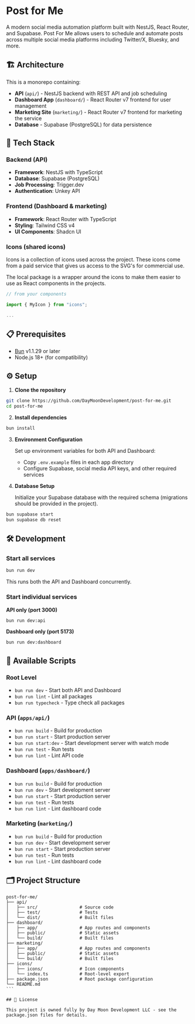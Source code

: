 # Post for Me

A modern social media automation platform built with NestJS, React Router, and Supabase. Post For Me allows users to schedule and automate posts across multiple social media platforms including Twitter/X, Bluesky, and more.

## 🏗️ Architecture

This is a monorepo containing:

- **API** (`api/`) - NestJS backend with REST API and job scheduling
- **Dashboard App** (`dashboard/`) - React Router v7 frontend for user management
- **Marketing Site** (`marketing/`) - React Router v7 frontend for marketing the service
- **Database** - Supabase (PostgreSQL) for data persistence

## 🚀 Tech Stack

### Backend (API)

- **Framework**: NestJS with TypeScript
- **Database**: Supabase (PostgreSQL)
- **Job Processing**: Trigger.dev
- **Authentication**: Unkey API

### Frontend (Dashboard & marketing)

- **Framework**: React Router with TypeScript
- **Styling**: Tailwind CSS v4
- **UI Components**: Shadcn UI

### Icons (shared icons)

Icons is a collection of icons used across the project. These icons come from a paid service that gives us access to the SVG's for commercial use.

The local package is a wrapper around the icons to make them easier to use as React components in the projects.

```ts
// from your components

import { MyIcon } from "icons";

...
```

## 📋 Prerequisites

- [Bun](https://bun.sh) v1.1.29 or later
- Node.js 18+ (for compatibility)

## ⚙️ Setup

1. **Clone the repository**

```bash
git clone https://github.com/DayMoonDevelopment/post-for-me.git
cd post-for-me
```

2. **Install dependencies**

```bash
bun install
```

3. **Environment Configuration**

   Set up environment variables for both API and Dashboard:

   - Copy `.env.example` files in each app directory
   - Configure Supabase, social media API keys, and other required services

4. **Database Setup**

   Initialize your Supabase database with the required schema (migrations should be provided in the project).

```bash
bun supabase start
bun supabase db reset
```

## 🛠️ Development

### Start all services

```bash
bun run dev
```

This runs both the API and Dashboard concurrently.

### Start individual services

**API only (port 3000)**

```bash
bun run dev:api
```

**Dashboard only (port 5173)**

```bash
bun run dev:dashboard
```

## 📝 Available Scripts

### Root Level

- `bun run dev` - Start both API and Dashboard
- `bun run lint` - Lint all packages
- `bun run typecheck` - Type check all packages

### API (`apps/api/`)

- `bun run build` - Build for production
- `bun run start` - Start production server
- `bun run start:dev` - Start development server with watch mode
- `bun run test` - Run tests
- `bun run lint` - Lint API code

### Dashboard (`apps/dashboard/`)

- `bun run build` - Build for production
- `bun run dev` - Start development server
- `bun run start` - Start production server
- `bun run test` - Run tests
- `bun run lint` - Lint dashboard code

### Marketing (`marketing/`)

- `bun run build` - Build for production
- `bun run dev` - Start development server
- `bun run start` - Start production server
- `bun run test` - Run tests
- `bun run lint` - Lint dashboard code

## 🗂️ Project Structure

````
post-for-me/
├── api/
│   ├── src/                # Source code
│   ├── test/               # Tests
│   └── dist/               # Built files
├── dashboard/
│   ├── app/                # App routes and components
│   ├── public/             # Static assets
│   └── build/              # Built files
├── marketing/
│   ├── app/                # App routes and components
│   ├── public/             # Static assets
│   └── build/              # Built files
├── icons/
│   ├── icons/              # Icon components
│   └── index.ts            # Root-level export
├── package.json            # Root package configuration
└── README.md
```

## 📄 License

This project is owned fully by Day Moon Development LLC - see the package.json files for details.
````
